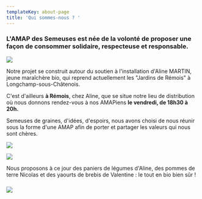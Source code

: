 ```yaml
---
templateKey: about-page
title: 'Qui sommes-nous ? '
---
```

### L'AMAP des Semeuses est née de la volonté de proposer une façon de consommer solidaire, respecteuse et responsable.

![](/img/3.jpg)

Notre projet se construit autour du soutien à l'installation d'Aline MARTIN, jeune maraîchère bio, qui reprend actuellement les "Jardins de Rémois" à Longchamp-sous-Châtenois. 

C'est d'ailleurs **à Rémois**, chez Aline, que se situe notre lieu de distribution où nous donnons rendez-vous à nos AMAPiens **le vendredi, de 18h30 à 20h.** 

Semeuses de graines, d'idées, d'espoirs, nous avons choisi de nous réunir sous la forme d'une AMAP afin de porter et partager les valeurs qui nous sont chères. 

![](/img/1.jpg)

![](/img/2.jpg)



Nous proposons à ce jour des paniers de légumes d'Aline, des pommes de terre Nicolas et des yaourts de brebis de Valentine : le tout en bio bien sûr !

### 

![](/img/4.jpg)

###
